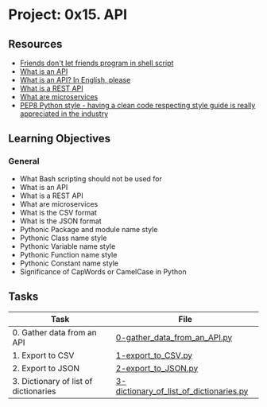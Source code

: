 # Project: 0x15. API

## Resources

* [Friends don't let friends program in shell script](https://www.turnkeylinux.org/blog/friends-dont-let-friends-program-shell-script)
* [What is an API](https://www.webopedia.com/definitions/api/)
* [What is an API? In English, please](https://www.freecodecamp.org/news/what-is-an-api-in-english-please-b880a3214a82/)
* [What is a REST API](https://www.sitepoint.com/rest-api/)
* [What are microservices](https://smartbear.com/learn/api-design/microservices/)
* [PEP8 Python style - having a clean code respecting style guide is really appreciated in the industry](https://peps.python.org/pep-0008/)


## Learning Objectives

### General

* What Bash scripting should not be used for
* What is an API
* What is a REST API
* What are microservices
* What is the CSV format
* What is the JSON format
* Pythonic Package and module name style
* Pythonic Class name style
* Pythonic Variable name style
* Pythonic Function name style
* Pythonic Constant name style
* Significance of CapWords or CamelCase in Python
## Tasks

| Task                                  | File                                                                                 |
|---------------------------------------|--------------------------------------------------------------------------------------|
| 0. Gather data from an API            | [0-gather_data_from_an_API.py](./0-gather_data_from_an_API.py)                       |
| 1. Export to CSV                      | [1-export_to_CSV.py](./1-export_to_CSV.py)                                           |
| 2. Export to JSON                     | [2-export_to_JSON.py](./2-export_to_JSON.py)                                         |
| 3. Dictionary of list of dictionaries | [3-dictionary_of_list_of_dictionaries.py](./3-dictionary_of_list_of_dictionaries.py) |
